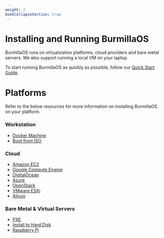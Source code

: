 ```yaml
---
weight: 2
bookCollapseSection: true
---
```


# Installing and Running BurmillaOS

BurmillaOS runs on virtualization platforms, cloud providers and bare metal servers. We also support running a local VM on your laptop.

To start running BurmillaOS as quickly as possible, follow our [Quick Start Guide](/docs/quick-start-guide).

# Platforms
Refer to the below resources for more information on installing BurmillaOS on your platform.

### Workstation

- [Docker Machine](/docs/installation/workstation/docker-machine)
- [Boot from ISO](/docs/installation/workstation/boot-from-iso)

### Cloud

- [Amazon EC2](/docs/installation/cloud/aws-ec2)
- [Google Compute Engine](/docs/installation/cloud/gce)
- [DigitalOcean](/docs/installation/cloud/digital-ocean)
- [Azure](/docs/installation/cloud/azure)
- [OpenStack](/docs/installation/cloud/openstack)
- [VMware ESXi](/docs/installation/cloud/vmware-esxi)
- [Aliyun](/docs/installation/cloud/aliyun)

### Bare Metal & Virtual Servers

- [PXE](/docs/installation/server/pxe)
- [Install to Hard Disk](/docs/installation/server/install-to-disk)
- [Raspberry Pi](/docs/installation/server/raspberry-pi)